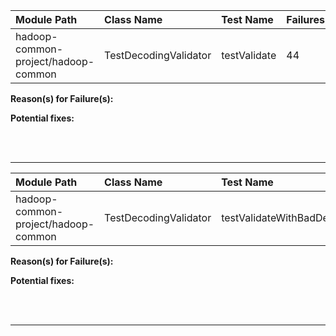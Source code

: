 | Module Path | Class Name | Test Name | Failures | Errors |
| :----------- | :--------- | :-------- | :------- | :----- |
| hadoop-common-project/hadoop-common | TestDecodingValidator | testValidate | 44 | 16 |

**Reason(s) for Failure(s):**


**Potential fixes:**









<br><br>
________
| Module Path | Class Name | Test Name | Failures | Errors |
| :----------- | :--------- | :-------- | :------- | :----- |
| hadoop-common-project/hadoop-common | TestDecodingValidator | testValidateWithBadDecoding | 44 | 16 |

**Reason(s) for Failure(s):**


**Potential fixes:**









<br><br>
________
